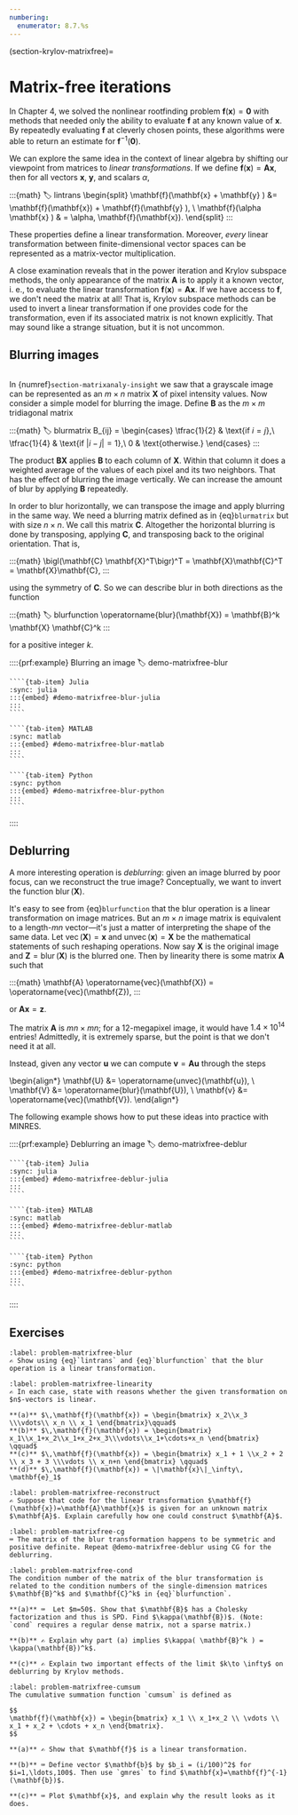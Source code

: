 ```yaml
---
numbering:
  enumerator: 8.7.%s
---
```

(section-krylov-matrixfree)=

# Matrix-free iterations

In Chapter 4, we solved the nonlinear rootfinding problem $\mathbf{f}(\mathbf{x})=\boldsymbol{0}$ with methods that needed only the ability to evaluate $\mathbf{f}$ at any known value of $\mathbf{x}$. By repeatedly evaluating $\mathbf{f}$ at cleverly chosen points, these algorithms were able to return an estimate for $\mathbf{f}^{-1}(\boldsymbol{0})$.

We can explore the same idea in the context of linear algebra by shifting our viewpoint from matrices to *linear transformations*. If we define $\mathbf{f}(\mathbf{x})=\mathbf{A}\mathbf{x}$, then for all vectors $\mathbf{x}$, $\mathbf{y}$, and scalars $\alpha$,

:::{math}
:label: lintrans
\begin{split}
\mathbf{f}(\mathbf{x} + \mathbf{y} ) &= \mathbf{f}(\mathbf{x}) + \mathbf{f}(\mathbf{y} ), \\
\mathbf{f}(\alpha \mathbf{x} ) & = \alpha\, \mathbf{f}(\mathbf{x}).
\end{split}
:::

These properties define a linear transformation. Moreover, *every* linear transformation between finite-dimensional vector spaces can be represented as a matrix-vector multiplication.

A close examination reveals that in the power iteration and Krylov subspace methods, the only appearance of the matrix $\mathbf{A}$ is to apply it a known vector, i. e., to evaluate the linear transformation $\mathbf{f}(\mathbf{x})=\mathbf{A}\mathbf{x}$. If we have access to $\mathbf{f}$, we don't need the matrix at all! That is, Krylov subspace methods can be used to invert a linear transformation if one provides code for the transformation, even if its associated matrix is not known explicitly. That may sound like a strange situation, but it is not uncommon.

## Blurring images

```{index} image (as a matrix)
```

In {numref}`section-matrixanaly-insight` we saw that a grayscale image can be represented as an $m\times n$ matrix $\mathbf{X}$ of pixel intensity values. Now consider a simple model for blurring the image. Define $\mathbf{B}$ as the $m\times m$ tridiagonal matrix

:::{math}
:label: blurmatrix
B_{ij} =
\begin{cases}
\tfrac{1}{2} & \text{if $i=j$},\\
\tfrac{1}{4} & \text{if $|i-j|=1$},\\
0 & \text{otherwise.}
\end{cases}
:::

The product $\mathbf{B}\mathbf{X}$ applies $\mathbf{B}$ to each column of $\mathbf{X}$. Within that column it does a weighted average of the values of each pixel and its two neighbors. That has the effect of blurring the image vertically. We can increase the amount of blur by applying $\mathbf{B}$ repeatedly.

In order to blur horizontally, we can transpose the image and apply blurring in the same way. We need a blurring matrix defined as in {eq}`blurmatrix` but with size $n\times n$. We call this matrix $\mathbf{C}$. Altogether the horizontal blurring is done by transposing, applying $\mathbf{C}$, and transposing back to the original orientation. That is,

:::{math}
\bigl(\mathbf{C} \mathbf{X}^T\bigr)^T = \mathbf{X}\mathbf{C}^T = \mathbf{X}\mathbf{C},
:::

using the symmetry of $\mathbf{C}$. So we can describe blur in both directions as the function

:::{math}
:label: blurfunction
\operatorname{blur}(\mathbf{X}) = \mathbf{B}^k \mathbf{X} \mathbf{C}^k
:::

for a positive integer $k$.

::::{prf:example} Blurring an image
:label: demo-matrixfree-blur
`````{tab-set}
````{tab-item} Julia
:sync: julia
:::{embed} #demo-matrixfree-blur-julia
:::
```` 

````{tab-item} MATLAB
:sync: matlab
:::{embed} #demo-matrixfree-blur-matlab
:::
```` 

````{tab-item} Python
:sync: python
:::{embed} #demo-matrixfree-blur-python
:::
```` 
`````
::::

## Deblurring

A more interesting operation is *deblurring*: given an image blurred by poor focus, can we reconstruct the true image? Conceptually, we want to invert the function $\operatorname{blur}(\mathbf{X})$.

It's easy to see from {eq}`blurfunction` that the blur operation is a linear transformation on image matrices. But an $m\times n$ image matrix is equivalent to a length-$mn$ vector—it's just a matter of interpreting the shape of the same data. Let $\operatorname{vec}(\mathbf{X})=\mathbf{x}$ and $\operatorname{unvec}(\mathbf{x})=\mathbf{X}$ be the mathematical statements of such reshaping operations. Now say $\mathbf{X}$ is the original image and $\mathbf{Z}=\operatorname{blur}(\mathbf{X})$ is the blurred one. Then by linearity there is some matrix $\mathbf{A}$ such that

:::{math}
\mathbf{A} \operatorname{vec}(\mathbf{X}) = \operatorname{vec}(\mathbf{Z}),
:::

or $\mathbf{A}\mathbf{x}=\mathbf{z}$.

The matrix $\mathbf{A}$ is $mn\times mn$; for a 12-megapixel image, it would have $1.4\times 10^{14}$ entries! Admittedly, it is extremely sparse, but the point is that we don't need it at all. 

Instead, given any vector $\mathbf{u}$ we can compute $\mathbf{v}=\mathbf{A}\mathbf{u}$ through the steps

\begin{align*}
  \mathbf{U} &= \operatorname{unvec}(\mathbf{u}), \\
  \mathbf{V} &= \operatorname{blur}(\mathbf{U}), \\
  \mathbf{v} &= \operatorname{vec}(\mathbf{V}).
\end{align*}

The following example shows how to put these ideas into practice with MINRES.

::::{prf:example} Deblurring an image
:label: demo-matrixfree-deblur
`````{tab-set}
````{tab-item} Julia
:sync: julia
:::{embed} #demo-matrixfree-deblur-julia
:::
```` 

````{tab-item} MATLAB
:sync: matlab
:::{embed} #demo-matrixfree-deblur-matlab
:::
```` 

````{tab-item} Python
:sync: python
:::{embed} #demo-matrixfree-deblur-python
:::
```` 
`````
::::

## Exercises

``````{exercise}
:label: problem-matrixfree-blur
✍ Show using {eq}`lintrans` and {eq}`blurfunction` that the blur operation is a linear transformation. 
``````

``````{exercise}
:label: problem-matrixfree-linearity
✍ In each case, state with reasons whether the given transformation on $n$-vectors is linear. 

**(a)** $\,\mathbf{f}(\mathbf{x}) = \begin{bmatrix} x_2\\x_3 \\\vdots\\ x_n \\ x_1 \end{bmatrix}\qquad$
**(b)** $\,\mathbf{f}(\mathbf{x}) = \begin{bmatrix} x_1\\x_1+x_2\\x_1+x_2+x_3\\\vdots\\x_1+\cdots+x_n \end{bmatrix} \qquad$
**(c)** $\,\mathbf{f}(\mathbf{x}) = \begin{bmatrix} x_1 + 1 \\x_2 + 2 \\ x_3 + 3 \\\vdots \\ x_n+n \end{bmatrix} \qquad$
**(d)** $\,\mathbf{f}(\mathbf{x}) = \|\mathbf{x}\|_\infty\, \mathbf{e}_1$
``````

``````{exercise}
:label: problem-matrixfree-reconstruct
✍ Suppose that code for the linear transformation $\mathbf{f}(\mathbf{x})=\mathbf{A}\mathbf{x}$ is given for an unknown matrix $\mathbf{A}$. Explain carefully how one could construct $\mathbf{A}$.
``````

``````{exercise}
:label: problem-matrixfree-cg
⌨ The matrix of the blur transformation happens to be symmetric and positive definite. Repeat @demo-matrixfree-deblur using CG for the deblurring.
``````

``````{exercise}
:label: problem-matrixfree-cond
The condition number of the matrix of the blur transformation is related to the condition numbers of the single-dimension matrices $\mathbf{B}^k$ and $\mathbf{C}^k$ in {eq}`blurfunction`.

**(a)** ⌨  Let $m=50$. Show that $\mathbf{B}$ has a Cholesky factorization and thus is SPD. Find $\kappa(\mathbf{B})$. (Note: `cond` requires a regular dense matrix, not a sparse matrix.)

**(b)** ✍ Explain why part (a) implies $\kappa( \mathbf{B}^k ) = \kappa(\mathbf{B})^k$.

**(c)** ✍ Explain two important effects of the limit $k\to \infty$ on deblurring by Krylov methods. 
``````

``````{exercise}
:label: problem-matrixfree-cumsum
The cumulative summation function `cumsum` is defined as

$$
\mathbf{f}(\mathbf{x}) = \begin{bmatrix} x_1 \\ x_1+x_2 \\ \vdots \\ x_1 + x_2 + \cdots + x_n \end{bmatrix}.
$$

**(a)** ✍ Show that $\mathbf{f}$ is a linear transformation.

**(b)** ⌨ Define vector $\mathbf{b}$ by $b_i = (i/100)^2$ for $i=1,\ldots,100$. Then use `gmres` to find $\mathbf{x}=\mathbf{f}^{-1}(\mathbf{b})$. 

**(c)** ⌨ Plot $\mathbf{x}$, and explain why the result looks as it does.
``````
